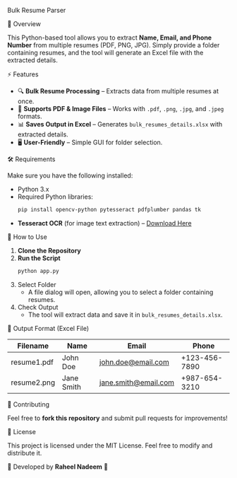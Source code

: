 Bulk Resume Parser

 📌 Overview

This Python-based tool allows you to extract **Name, Email, and Phone Number** from multiple resumes (PDF, PNG, JPG). Simply provide a folder containing resumes, and the tool will generate an Excel file with the extracted details.

⚡ Features

- 🔍 **Bulk Resume Processing** – Extracts data from multiple resumes at once.
- 📄 **Supports PDF & Image Files** – Works with `.pdf`, `.png`, `.jpg`, and `.jpeg` formats.
- 📊 **Saves Output in Excel** – Generates `bulk_resumes_details.xlsx` with extracted details.
- 🖥️ **User-Friendly** – Simple GUI for folder selection.

🛠️ Requirements

Make sure you have the following installed:

- Python 3.x
- Required Python libraries:
  ```sh
  pip install opencv-python pytesseract pdfplumber pandas tk
  ```
- **Tesseract OCR** (for image text extraction) – [Download Here](https://github.com/UB-Mannheim/tesseract/wiki)

🚀 How to Use

1. **Clone the Repository**
2. **Run the Script**
   ```sh
   python app.py
   ```
3. Select Folder
   - A file dialog will open, allowing you to select a folder containing resumes.
4. Check Output
   - The tool will extract data and save it in `bulk_resumes_details.xlsx`.

📝 Output Format (Excel File)

| Filename    | Name       | Email                                                | Phone         |
| ----------- | ---------- | ---------------------------------------------------- | ------------- |
| resume1.pdf | John Doe   | [john.doe@email.com](mailto\:john.doe@email.com)     | +123-456-7890 |
| resume2.png | Jane Smith | [jane.smith@email.com](mailto\:jane.smith@email.com) | +987-654-3210 |

🤝 Contributing

Feel free to **fork this repository** and submit pull requests for improvements!

📜 License

This project is licensed under the MIT License. Feel free to modify and distribute it.

🔹 Developed by **Raheel Nadeem** 🚀

